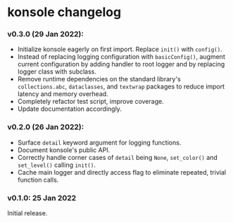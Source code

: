 # konsole changelog

### v0.3.0 (29 Jan 2022):

  * Initialize konsole eagerly on first import. Replace `init()` with `config()`.
  * Instead of replacing logging configuration with `basicConfig()`, augment
    current configuration by adding handler to root logger and by replacing
    logger class with subclass.
  * Remove runtime dependencies on the standard library's `collections.abc`,
    `dataclasses`, and `textwrap` packages to reduce import latency and memory
    overhead.
  * Completely refactor test script, improve coverage.
  * Update documentation accordingly.

### v0.2.0 (26 Jan 2022):

  * Surface `detail` keyword argument for logging functions.
  * Document konsole's public API.
  * Correctly handle corner cases of `detail` being `None`,
    `set_color()` and `set_level()` calling `init()`.
  * Cache main logger and directly access flag to eliminate repeated, trivial
    function calls.

### v0.1.0: 25 Jan 2022

Initial release.
